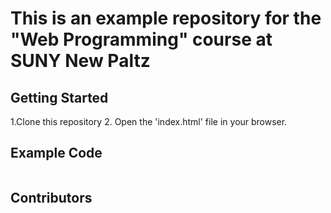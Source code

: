# This is an example repository for the "Web Programming" course at SUNY New Paltz

## Getting Started

1.Clone this repository
2. Open the 'index.html' file in your browser.

## Example Code

``` typescript
```
## Contributors